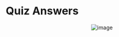 # Quiz Answers

<div align="center">

![image](https://user-images.githubusercontent.com/49478000/222750048-6bae7381-0d6d-4490-ae41-4d60e44ec78e.png)

</div>
